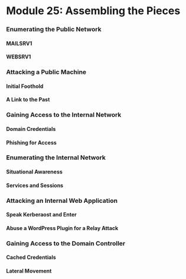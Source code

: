 # Module 25: Assembling the Pieces

### Enumerating the Public Network

#### MAILSRV1

#### WEBSRV1

### Attacking a Public Machine

#### Initial Foothold

#### A Link to the Past

### Gaining Access to the Internal Network

#### Domain Credentials

#### Phishing for Access

### Enumerating the Internal Network

#### Situational Awareness

#### Services and Sessions

### Attacking an Internal Web Application

#### Speak Kerberaost and Enter

#### Abuse a WordPress Plugin for a Relay Attack

### Gaining Access to the Domain Controller

#### Cached Credentials

#### Lateral Movement
